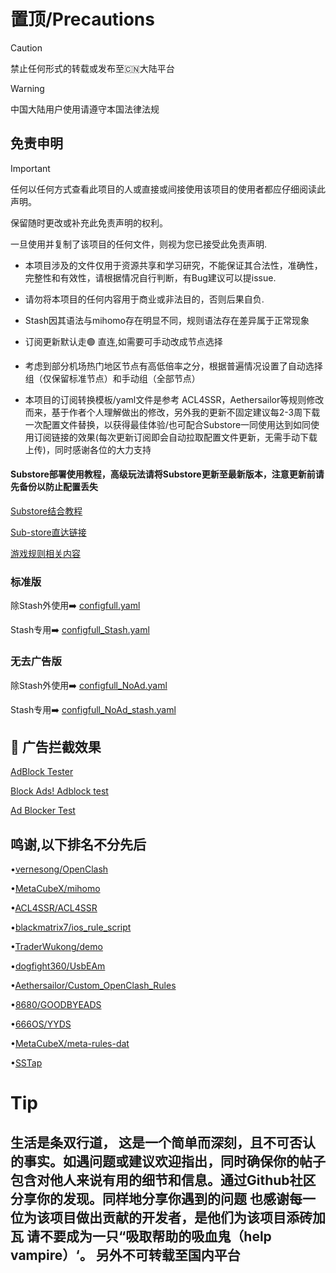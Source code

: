 # 置顶/Precautions

> [!Caution]
> 禁止任何形式的转载或发布至🇨🇳大陆平台

> [!WARNING]
> 中国大陆用户使用请遵守本国法律法规

## 免责申明

> [!IMPORTANT]
> 任何以任何方式查看此项目的人或直接或间接使用该项目的使用者都应仔细阅读此声明。
>
> 保留随时更改或补充此免责声明的权利。
>
> 一旦使用并复制了该项目的任何文件，则视为您已接受此免责声明.

- 本项目涉及的文件仅用于资源共享和学习研究，不能保证其合法性，准确性，完整性和有效性，请根据情况自行判断，有Bug建议可以提issue.

- 请勿将本项目的任何内容用于商业或非法目的，否则后果自负.

- Stash因其语法与mihomo存在明显不同，规则语法存在差异属于正常现象

- 订阅更新默认走🟢 直连,如需要可手动改成节点选择

- 考虑到部分机场热门地区节点有高低倍率之分，根据普遍情况设置了自动选择组（仅保留标准节点）和手动组（全部节点）

- 本项目的订阅转换模板/yaml文件是参考 ACL4SSR，Aethersailor等规则修改而来，基于作者个人理解做出的修改，另外我的更新不固定建议每2-3周下载一次配置文件替换，以获得最佳体验/也可配合Substore一同使用达到如同使用订阅链接的效果(每次更新订阅即会自动拉取配置文件更新，无需手动下载上传)，同时感谢各位的大力支持

#### Substore部署使用教程，高级玩法请将Substore更新至最新版本，注意更新前请先备份以防止配置丢失
[Substore结合教程](https://github.com/Lanlan13-14/Rules/blob/main/Others/Substore.md)

[Sub-store直达链接](https://github.com/sub-store-org/Sub-Store)

[游戏规则相关内容](https://github.com/FQrabbit/SSTap-Rule)

### 标准版

除Stash外使用➡️
[configfull.yaml](https://github.com/Lanlan13-14/Rules/blob/main/configfull.yaml)

Stash专用➡️
[configfull_Stash.yaml](https://github.com/Lanlan13-14/Rules/blob/main/configfull_Stash.yaml)

### 无去广告版

除Stash外使用➡️
[configfull_NoAd.yaml](https://github.com/Lanlan13-14/Rules/blob/main/configfull_NoAd.yaml)

Stash专用➡️
[configfull_NoAd_stash.yaml](https://github.com/Lanlan13-14/Rules/blob/main/configfull_NoAd_Stash.yaml)



<h2 id="c">🚫 广告拦截效果</h2>

[AdBlock Tester](https://adblock-tester.com)

[Block Ads! Adblock test](https://blockads.fivefilters.org/)

[Ad Blocker Test](https://adblock.turtlecute.org/)

## 鸣谢,以下排名不分先后

•[vernesong/OpenClash](https://github.com/vernesong/OpenClash)

•[MetaCubeX/mihomo](https://github.com/MetaCubeX/mihomo)

•[ACL4SSR/ACL4SSR](https://github.com/ACL4SSR/ACL4SSR)

•[blackmatrix7/ios_rule_script](https://github.com/blackmatrix7/ios_rule_script)

•[TraderWukong/demo](https://github.com/TraderWukong/demo)

•[dogfight360/UsbEAm](https://github.com/dogfight360/UsbEAm)

•[Aethersailor/Custom_OpenClash_Rules](https://github.com/Aethersailor/Custom_OpenClash_Rules)

•[8680/GOODBYEADS](https://github.com/8680/GOODBYEADS)

•[666OS/YYDS](https://github.com/666OS/YYDS)

•[MetaCubeX/meta-rules-dat](https://github.com/MetaCubeX/meta-rules-dat)

•[SSTap](https://github.com/FQrabbit/SSTap-RuleSSTap)


# Tip
生活是条双行道，
这是一个简单而深刻，且不可否认的事实。如遇问题或建议欢迎指出，同时确保你的帖子包含对他人来说有用的细节和信息。通过Github社区分享你的发现。同样地分享你遇到的问题
也感谢每一位为该项目做出贡献的开发者，是他们为该项目添砖加瓦
请不要成为一只“吸取帮助的吸血鬼（help vampire）‘。
另外不可转载至国内平台
-------------------------------------------------


